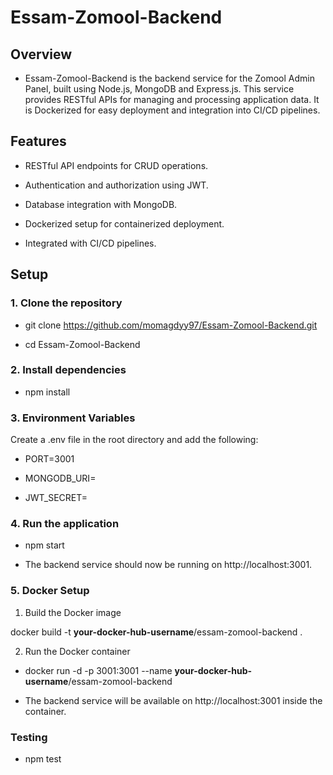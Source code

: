 # Essam-Zomool-Backend

## Overview

- Essam-Zomool-Backend is the backend service for the Zomool Admin Panel, built using Node.js, MongoDB and Express.js. This service provides RESTful APIs for managing and processing application data. It is Dockerized for easy deployment and integration into CI/CD pipelines.

## Features

- RESTful API endpoints for CRUD operations.
  
- Authentication and authorization using JWT.
  
- Database integration with MongoDB.
  
- Dockerized setup for containerized deployment.
  
- Integrated with CI/CD pipelines.

## Setup

### 1. Clone the repository

- git clone https://github.com/momagdyy97/Essam-Zomool-Backend.git
  
- cd Essam-Zomool-Backend
  
### 2. Install dependencies
   
- npm install

### 3. Environment Variables

Create a .env file in the root directory and add the following:

- PORT=3001
  
- MONGODB_URI=<your-mongodb-uri>

- JWT_SECRET=<your-secret-key>

### 4. Run the application
   
- npm start

- The backend service should now be running on http://localhost:3001.

### 5. Docker Setup
1. Build the Docker image
   
docker build -t **your-docker-hub-username**/essam-zomool-backend .

2. Run the Docker container
   
- docker run -d -p 3001:3001 --name **your-docker-hub-username**/essam-zomool-backend
  
- The backend service will be available on http://localhost:3001 inside the container.

### Testing

- npm test
